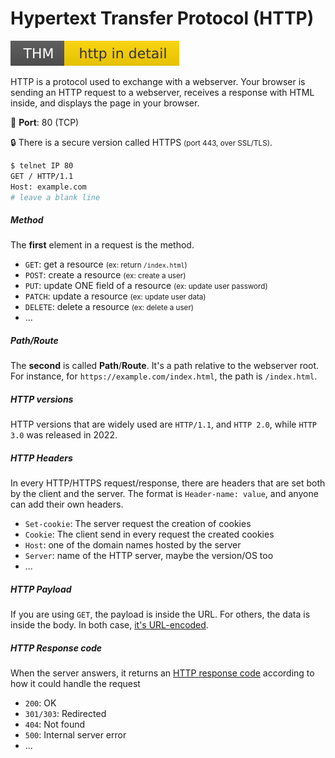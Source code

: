 # Hypertext Transfer Protocol (HTTP)

[![httpindetail](../../../cybersecurity/_badges/thm/httpindetail.svg)](https://tryhackme.com/room/httpindetail)

<div class="row row-cols-md-2"><div>

HTTP is a protocol used to exchange with a webserver. Your browser is sending an HTTP request to a webserver, receives a response with HTML inside, and displays the page in your browser.

🐊️ **Port**: 80 (TCP)

🔒 There is a secure version called HTTPS <small>(port 443, over SSL/TLS)</small>.

```bash
$ telnet IP 80
GET / HTTP/1.1
Host: example.com
# leave a blank line
```

##### Method

The **first** element in a request is the method.

* `GET`: get a resource  <small>(ex: return `/index.html`)</small>
* `POST`: create a resource <small>(ex: create a user)</small>
* `PUT`: update ONE field of a resource <small>(ex: update user password)</small>
* `PATCH`: update a resource <small>(ex: update user data)</small>
* `DELETE`: delete a resource  <small>(ex: delete a user)</small>
* ...

##### Path/Route

The **second** is called **Path**/**Route**. It's a path relative to the webserver root. For instance, for `https://example.com/index.html`, the path is `/index.html`.
</div><div>

##### HTTP versions

HTTP versions that are widely used are `HTTP/1.1`, and `HTTP 2.0`, while `HTTP 3.0` was released in 2022.

##### HTTP Headers

In every HTTP/HTTPS request/response, there are headers that are set both by the client and the server. The format is `Header-name: value`, and anyone can add their own headers.

* `Set-cookie`: The server request the creation of cookies
* `Cookie`: The client send in every request the created cookies
* `Host`: one of the domain names hosted by the server
* `Server`: name of the HTTP server, maybe the version/OS too
* ...

##### HTTP Payload

If you are using `GET`, the payload is inside the URL. For others, the data is inside the body. In both case, [it's URL-encoded](/programming-languages/others/encoding/index.md).

##### HTTP Response code

When the server answers, it returns an [HTTP response code](https://developer.mozilla.org/en-US/docs/Web/HTTP/Status) according to how it could handle the request

* `200`: OK
* `301/303`: Redirected
* `404`: Not found
* `500`: Internal server error
* ...
</div></div>